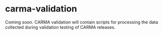# carma-validation
Coming soon.  CARMA validation will contain scripts for processing the data collected during validation testing of CARMA releases.
